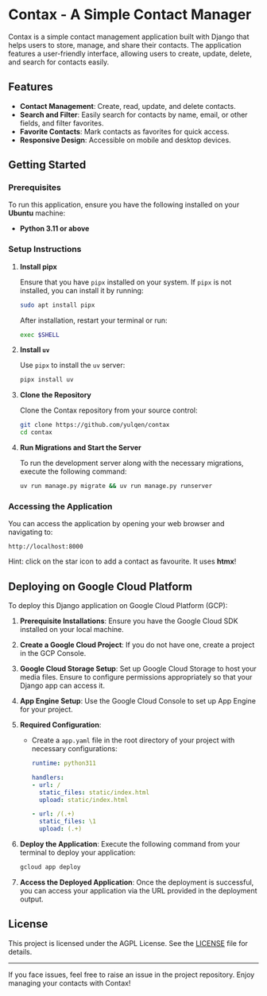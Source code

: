 # Contax - A Simple Contact Manager

Contax is a simple contact management application built with Django that helps users to store, manage, and share their contacts. The application features a user-friendly interface, allowing users to create, update, delete, and search for contacts easily. 

## Features

- **Contact Management**: Create, read, update, and delete contacts.
- **Search and Filter**: Easily search for contacts by name, email, or other fields, and filter favorites.
- **Favorite Contacts**: Mark contacts as favorites for quick access.
- **Responsive Design**: Accessible on mobile and desktop devices.

## Getting Started

### Prerequisites

To run this application, ensure you have the following installed on your **Ubuntu** machine:

- **Python 3.11 or above**
  
### Setup Instructions

1. **Install pipx**

   Ensure that you have `pipx` installed on your system. If `pipx` is not installed, you can install it by running:

   ```bash
   sudo apt install pipx
   ```

   After installation, restart your terminal or run:

   ```bash
   exec $SHELL
   ```

2. **Install `uv`**

   Use `pipx` to install the `uv` server:

   ```bash
   pipx install uv
   ```

3. **Clone the Repository**

   Clone the Contax repository from your source control:

   ```bash
   git clone https://github.com/yulqen/contax
   cd contax
   ```

4. **Run Migrations and Start the Server**

   To run the development server along with the necessary migrations, execute the following command:

   ```bash
   uv run manage.py migrate && uv run manage.py runserver
   ```

### Accessing the Application

You can access the application by opening your web browser and navigating to:

```
http://localhost:8000
```

Hint: click on the star icon to add a contact as favourite. It uses **htmx**!

## Deploying on Google Cloud Platform

To deploy this Django application on Google Cloud Platform (GCP):

1. **Prerequisite Installations**: Ensure you have the Google Cloud SDK installed on your local machine.

2. **Create a Google Cloud Project**: If you do not have one, create a project in the GCP Console.

3. **Google Cloud Storage Setup**: Set up Google Cloud Storage to host your media files. Ensure to configure permissions appropriately so that your Django app can access it.

4. **App Engine Setup**: Use the Google Cloud Console to set up App Engine for your project.

5. **Required Configuration**:
   - Create a `app.yaml` file in the root directory of your project with necessary configurations:
     ```yaml
     runtime: python311

     handlers:
     - url: /
       static_files: static/index.html
       upload: static/index.html

     - url: /(.+)
       static_files: \1
       upload: (.+)
     ```

6. **Deploy the Application**:
   Execute the following command from your terminal to deploy your application:

   ```bash
   gcloud app deploy
   ```

7. **Access the Deployed Application**: Once the deployment is successful, you can access your application via the URL provided in the deployment output.

## License

This project is licensed under the AGPL License. See the [LICENSE](LICENSE) file for details.

---

If you face issues, feel free to raise an issue in the project repository. Enjoy managing your contacts with Contax!
